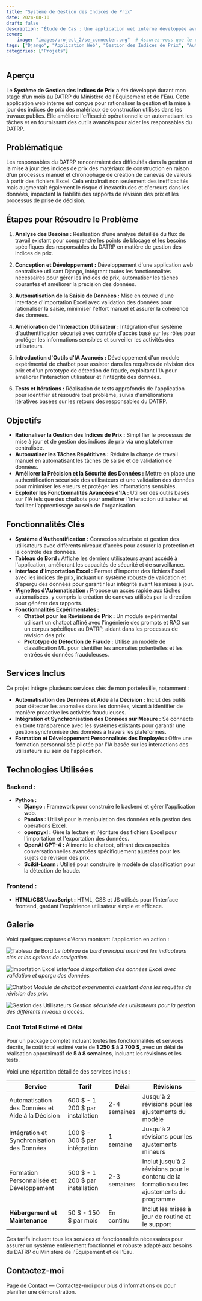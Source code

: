 ```yaml
---
title: "Système de Gestion des Indices de Prix"
date: 2024-08-10
draft: false
description: "Étude de Cas : Une application web interne développée avec Django pour gérer et mettre à jour les indices de prix des matériaux de construction dans le secteur des travaux publics."
cover:
    image: "images/project_2/se_connecter.png"  # Assurez-vous que le chemin est correct et que l'image existe dans le dossier spécifié
tags: ["Django", "Application Web", "Gestion des Indices de Prix", "Automatisation", "Chatbot"]
categories: ["Projets"]
---
```


## Aperçu

Le **Système de Gestion des Indices de Prix** a été développé durant mon stage d’un mois au DATRP du Ministère de l'Équipement et de l'Eau. Cette application web interne est conçue pour rationaliser la gestion et la mise à jour des indices de prix des matériaux de construction utilisés dans les travaux publics. Elle améliore l'efficacité opérationnelle en automatisant les tâches et en fournissant des outils avancés pour aider les responsables du DATRP.

## Problématique

Les responsables du DATRP rencontraient des difficultés dans la gestion et la mise à jour des indices de prix des matériaux de construction en raison d'un processus manuel et chronophage de création de canevas de valeurs à partir des fichiers Excel. Cela entraînait non seulement des inefficacités mais augmentait également le risque d'inexactitudes et d'erreurs dans les données, impactant la fiabilité des rapports de révision des prix et les processus de prise de décision.

## Étapes pour Résoudre le Problème

1. **Analyse des Besoins :** Réalisation d'une analyse détaillée du flux de travail existant pour comprendre les points de blocage et les besoins spécifiques des responsables du DATRP en matière de gestion des indices de prix.
  
2. **Conception et Développement :** Développement d'une application web centralisée utilisant Django, intégrant toutes les fonctionnalités nécessaires pour gérer les indices de prix, automatiser les tâches courantes et améliorer la précision des données.

3. **Automatisation de la Saisie de Données :** Mise en œuvre d'une interface d'importation Excel avec validation des données pour rationaliser la saisie, minimiser l'effort manuel et assurer la cohérence des données.

4. **Amélioration de l'Interaction Utilisateur :** Intégration d'un système d'authentification sécurisé avec contrôle d'accès basé sur les rôles pour protéger les informations sensibles et surveiller les activités des utilisateurs.

5. **Introduction d'Outils d'IA Avancés :** Développement d'un module expérimental de chatbot pour assister dans les requêtes de révision des prix et d'un prototype de détection de fraude, exploitant l'IA pour améliorer l'interaction utilisateur et l'intégrité des données.

6. **Tests et Itérations :** Réalisation de tests approfondis de l'application pour identifier et résoudre tout problème, suivis d'améliorations itératives basées sur les retours des responsables du DATRP.

## Objectifs

- **Rationaliser la Gestion des Indices de Prix :** Simplifier le processus de mise à jour et de gestion des indices de prix via une plateforme centralisée.
- **Automatiser les Tâches Répétitives :** Réduire la charge de travail manuel en automatisant les tâches de saisie et de validation de données.
- **Améliorer la Précision et la Sécurité des Données :** Mettre en place une authentification sécurisée des utilisateurs et une validation des données pour minimiser les erreurs et protéger les informations sensibles.
- **Exploiter les Fonctionnalités Avancées d'IA :** Utiliser des outils basés sur l'IA tels que des chatbots pour améliorer l'interaction utilisateur et faciliter l'apprentissage au sein de l'organisation.

## Fonctionnalités Clés

- **Système d'Authentification :** Connexion sécurisée et gestion des utilisateurs avec différents niveaux d'accès pour assurer la protection et le contrôle des données.
- **Tableau de Bord :** Affiche les derniers utilisateurs ayant accédé à l'application, améliorant les capacités de sécurité et de surveillance.
- **Interface d'Importation Excel :** Permet d'importer des fichiers Excel avec les indices de prix, incluant un système robuste de validation et d'aperçu des données pour garantir leur intégrité avant les mises à jour.
- **Vignettes d'Automatisation :** Propose un accès rapide aux tâches automatisées, y compris la création de canevas utilisés par la direction pour générer des rapports.
- **Fonctionnalités Expérimentales :**
  - **Chatbot pour les Révisions de Prix :** Un module expérimental utilisant un chatbot affiné avec l'ingénierie des prompts et RAG sur un corpus spécifique au DATRP, aidant dans les processus de révision des prix.
  - **Prototype de Détection de Fraude :** Utilise un modèle de classification ML pour identifier les anomalies potentielles et les entrées de données frauduleuses.

## Services Inclus

Ce projet intègre plusieurs services clés de mon portefeuille, notamment :

- **Automatisation des Données et Aide à la Décision :** Inclut des outils pour détecter les anomalies dans les données, visant à identifier de manière proactive les activités frauduleuses.
- **Intégration et Synchronisation des Données sur Mesure :** Se connecte en toute transparence avec les systèmes existants pour garantir une gestion synchronisée des données à travers les plateformes.
- **Formation et Développement Personnalisés des Employés :** Offre une formation personnalisée pilotée par l'IA basée sur les interactions des utilisateurs au sein de l'application.

## Technologies Utilisées

### Backend :
- **Python :**
  - **Django :** Framework pour construire le backend et gérer l'application web.
  - **Pandas :** Utilisé pour la manipulation des données et la gestion des opérations Excel.
  - **openpyxl :** Gère la lecture et l'écriture des fichiers Excel pour l'importation et l'exportation des données.
  - **OpenAI GPT-4 :** Alimente le chatbot, offrant des capacités conversationnelles avancées spécifiquement ajustées pour les sujets de révision des prix.
  - **Scikit-Learn :** Utilisé pour construire le modèle de classification pour la détection de fraude.

### Frontend :
- **HTML/CSS/JavaScript :** HTML, CSS et JS utilisés pour l'interface frontend, gardant l'expérience utilisateur simple et efficace.

## Galerie

Voici quelques captures d'écran montrant l'application en action :

![Tableau de Bord](/images/project_2/dashboard.png)
*Le tableau de bord principal montrant les indicateurs clés et les options de navigation.*

![Importation Excel](/images/project_2/importer.png)
*Interface d'importation des données Excel avec validation et aperçu des données.*

![Chatbot](/images/project_2/answer.png)
*Module de chatbot expérimental assistant dans les requêtes de révision des prix.*

![Gestion des Utilisateurs](/images/project_2/inscription.png)
*Gestion sécurisée des utilisateurs pour la gestion des différents niveaux d'accès.*

### Coût Total Estimé et Délai

Pour un package complet incluant toutes les fonctionnalités et services décrits, le coût total estimé varie de **1 250 $ à 2 700 $**, avec un délai de réalisation approximatif de **5 à 8 semaines**, incluant les révisions et les tests.

Voici une répartition détaillée des services inclus :

| Service                              | Tarif                   | Délai       | Révisions                                       |
|--------------------------------------|-------------------------|-------------|-------------------------------------------------|
| Automatisation des Données et Aide à la Décision | 600 $ - 1 200 $ par installation | 2-4 semaines | Jusqu'à 2 révisions pour les ajustements du modèle |
| Intégration et Synchronisation des Données | 100 $ - 300 $ par intégration | 1 semaine | Jusqu'à 2 révisions pour les ajustements mineurs |
| Formation Personnalisée et Développement | 500 $ - 1 200 $ par installation | 2-3 semaines | Inclut jusqu'à 2 révisions pour le contenu de la formation ou les ajustements du programme |
| **Hébergement et Maintenance**        | 50 $ - 150 $ par mois    | En continu  | Inclut les mises à jour de routine et le support |

Ces tarifs incluent tous les services et fonctionnalités nécessaires pour assurer un système entièrement fonctionnel et robuste adapté aux besoins du DATRP du Ministère de l'Équipement et de l'Eau.

## Contactez-moi

[Page de Contact](../../contact) — Contactez-moi pour plus d'informations ou pour planifier une démonstration.
